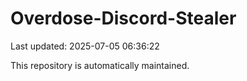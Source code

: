 # Overdose-Discord-Stealer

Last updated: 2025-07-05 06:36:22

This repository is automatically maintained.
